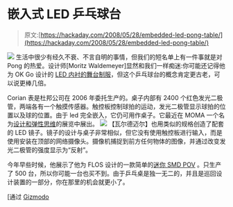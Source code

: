 # 嵌入式 LED 乒乓球台

> 原文:[https://hackaday.com/2008/05/28/embedded-led-pong-table/](https://hackaday.com/2008/05/28/embedded-led-pong-table/)

![](../Images/94fcf58c4fd7d8a89cb4342bff56da93.png)
生活中很少有经久不衰、不言自明的事情，但我们的短名单上有一件事就是对 Pong 的热爱。设计师[Moritz Waldemeyer]显然和我们一样痴迷:你可能还记得他为 OK Go 设计的 [LED 内衬的舞台制服](http://www.dezeen.com/2007/11/26/ok-go-stage-costumes-by-moritz-waldemeyer/)，但这个乒乓球台的概念肯定更古老，可以说更棒几倍。

Corian 表是杜邦公司在 2006 年委托生产的。桌子内部有 2400 个红色发光二极管，两端各有一个触摸传感器。触控板控制球拍的运动，发光二极管显示球拍的位置以及球的位置。由于 led 完全嵌入，它仍可用作桌子。它最近在 MOMA 一个名为[设计和弹性思维](http://moma.org/exhibitions/2008/elasticmind/)的展览中展出。
![](../Images/363673329d2b93c029171eb1bb1779a5.png)
【瓦尔德迈尔】也用类似的规格创造了配套的 LED 镜子。镜子的设计与桌子非常相似，但它没有使用触控板进行输入，而是使用安装在顶部的网络摄像头。摄像机捕捉到前方任何物体的图像，并通过改变发光二极管的强度显示为“反射”。

今年早些时候，他展示了他为 FLOS 设计的一款简单的[迷你 SMD POV](http://waldemeyer.blogspot.com/2008/04/i-just-returned-from-milano-salone-del.html) 。只生产了 500 台，所以你可能一台也买不到。由于乒乓桌是独一无二的，并且是巡回设计装置的一部分，你在那里的机会就更小了。

[通过 [Gizmodo](http://gizmodo.com/393770/dining-table-recreates-pong-with-2400-leds-and-2-trackpads)